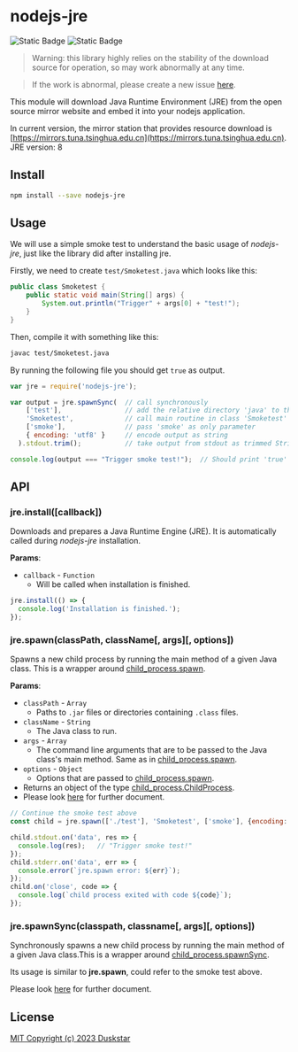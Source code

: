# nodejs-jre

![Static Badge](https://img.shields.io/badge/npm-v1.0.0-blue) ![Static Badge](https://img.shields.io/badge/License-MIT-red)


> Warning: this library highly relies on the stability of the download source for operation, so may work abnormally at any time.  

> If the work is abnormal, please create a new issue [here](https://github.com/duskstar9623/nodejs-jre/issues).

This module will download Java Runtime Environment (JRE) from the open source mirror website and embed it into your nodejs application.

In current version, the mirror station that provides resource download is [https://mirrors.tuna.tsinghua.edu.cn](https://mirrors.tuna.tsinghua.edu.cn).  
JRE version: 8


## Install

```bash
npm install --save nodejs-jre
```


## Usage

We will use a simple smoke test to understand the basic usage of _nodejs-jre_, just like the library did after installing jre.

Firstly, we need to create `test/Smoketest.java` which looks like this:

```java
public class Smoketest {
    public static void main(String[] args) {
        System.out.println("Trigger" + args[0] + "test!");
    }
}
```

Then, compile it with something like this:
```sh
javac test/Smoketest.java
```

By running the following file you should get `true` as output.

```javascript
var jre = require('nodejs-jre');

var output = jre.spawnSync(  // call synchronously
    ['test'],                // add the relative directory 'java' to the class-path
    'Smoketest',             // call main routine in class 'Smoketest'
    ['smoke'],               // pass 'smoke' as only parameter
    { encoding: 'utf8' }     // encode output as string
  ).stdout.trim();           // take output from stdout as trimmed String

console.log(output === "Trigger smoke test!");  // Should print 'true'
```


## API

### jre.install([callback])
Downloads and prepares a Java Runtime Engine (JRE). It is automatically called during _nodejs-jre_ installation.

**Params**: 
- `callback` - `Function`
  - Will be called when installation is finished.

```javascript
jre.install(() => {
  console.log('Installation is finished.');
});
```

### jre.spawn(classPath, className[, args][, options])
Spawns a new child process by running the main method of a given Java class. This is a wrapper around [child_process.spawn].

**Params**: 
- `classPath` - `Array`
  - Paths to `.jar` files or directories containing `.class` files.
- `className` - `String`
  - The Java class to run.
- `args` - `Array`
  - The command line arguments that are to be passed to the Java class's main method.
  Same as in [child_process.spawn].
- `options` - `Object` 
  - Options that are passed to [child_process.spawn].
- Returns an object of the type [child_process.ChildProcess].
- Please look [here](https://nodejs.org/api/child_process.html#child_process_child_process_spawn_command_args_options) for further document.

```javascript
// Continue the smoke test above
const child = jre.spawn(['./test'], 'Smoketest', ['smoke'], {encoding: 'utf-8'});

child.stdout.on('data', res => {
  console.log(res);   // "Trigger smoke test!"
});
child.stderr.on('data', err => {
  console.error(`jre.spawn error: ${err}`);
});
child.on('close', code => {
  console.log(`child process exited with code ${code}`);
});
```

[child_process.spawn]: https://nodejs.org/api/child_process.html#child_process_child_process_spawn_command_args_options
[child_process.ChildProcess]: https://nodejs.org/api/child_process.html#child_process_class_childprocess

### jre.spawnSync(classpath, classname[, args][, options])
 Synchronously spawns a new child process by running the main method of a given Java class.This is a wrapper around [child_process.spawnSync](https://nodejs.org/api/child_process.html#child_process_child_process_spawnsync_command_args_options). 

Its usage is similar to **jre.spawn**, could refer to the smoke test above.

Please look [here](https://nodejs.org/api/child_process.html#child_process_child_process_spawnsync_command_args_options) for further document.


## License

[MIT Copyright (c) 2023 Duskstar](LICENSE)
